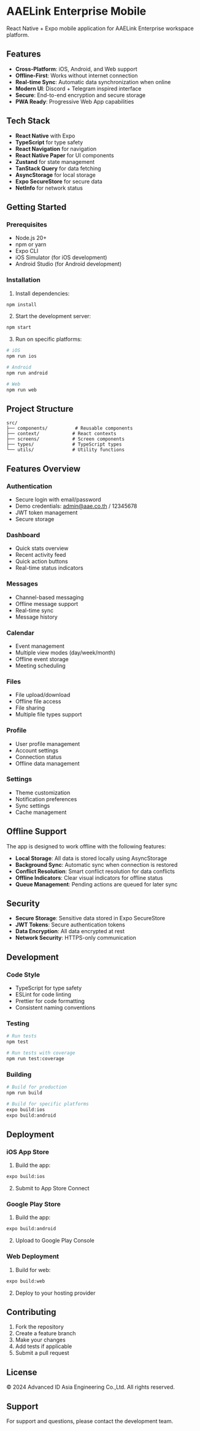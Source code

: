 # AAELink Enterprise Mobile

React Native + Expo mobile application for AAELink Enterprise workspace platform.

## Features

- **Cross-Platform**: iOS, Android, and Web support
- **Offline-First**: Works without internet connection
- **Real-time Sync**: Automatic data synchronization when online
- **Modern UI**: Discord + Telegram inspired interface
- **Secure**: End-to-end encryption and secure storage
- **PWA Ready**: Progressive Web App capabilities

## Tech Stack

- **React Native** with Expo
- **TypeScript** for type safety
- **React Navigation** for navigation
- **React Native Paper** for UI components
- **Zustand** for state management
- **TanStack Query** for data fetching
- **AsyncStorage** for local storage
- **Expo SecureStore** for secure data
- **NetInfo** for network status

## Getting Started

### Prerequisites

- Node.js 20+
- npm or yarn
- Expo CLI
- iOS Simulator (for iOS development)
- Android Studio (for Android development)

### Installation

1. Install dependencies:
```bash
npm install
```

2. Start the development server:
```bash
npm start
```

3. Run on specific platforms:
```bash
# iOS
npm run ios

# Android
npm run android

# Web
npm run web
```

## Project Structure

```
src/
├── components/          # Reusable components
├── context/            # React contexts
├── screens/            # Screen components
├── types/              # TypeScript types
└── utils/              # Utility functions
```

## Features Overview

### Authentication
- Secure login with email/password
- Demo credentials: admin@aae.co.th / 12345678
- JWT token management
- Secure storage

### Dashboard
- Quick stats overview
- Recent activity feed
- Quick action buttons
- Real-time status indicators

### Messages
- Channel-based messaging
- Offline message support
- Real-time sync
- Message history

### Calendar
- Event management
- Multiple view modes (day/week/month)
- Offline event storage
- Meeting scheduling

### Files
- File upload/download
- Offline file access
- File sharing
- Multiple file types support

### Profile
- User profile management
- Account settings
- Connection status
- Offline data management

### Settings
- Theme customization
- Notification preferences
- Sync settings
- Cache management

## Offline Support

The app is designed to work offline with the following features:

- **Local Storage**: All data is stored locally using AsyncStorage
- **Background Sync**: Automatic sync when connection is restored
- **Conflict Resolution**: Smart conflict resolution for data conflicts
- **Offline Indicators**: Clear visual indicators for offline status
- **Queue Management**: Pending actions are queued for later sync

## Security

- **Secure Storage**: Sensitive data stored in Expo SecureStore
- **JWT Tokens**: Secure authentication tokens
- **Data Encryption**: All data encrypted at rest
- **Network Security**: HTTPS-only communication

## Development

### Code Style

- TypeScript for type safety
- ESLint for code linting
- Prettier for code formatting
- Consistent naming conventions

### Testing

```bash
# Run tests
npm test

# Run tests with coverage
npm run test:coverage
```

### Building

```bash
# Build for production
npm run build

# Build for specific platforms
expo build:ios
expo build:android
```

## Deployment

### iOS App Store

1. Build the app:
```bash
expo build:ios
```

2. Submit to App Store Connect

### Google Play Store

1. Build the app:
```bash
expo build:android
```

2. Upload to Google Play Console

### Web Deployment

1. Build for web:
```bash
expo build:web
```

2. Deploy to your hosting provider

## Contributing

1. Fork the repository
2. Create a feature branch
3. Make your changes
4. Add tests if applicable
5. Submit a pull request

## License

© 2024 Advanced ID Asia Engineering Co.,Ltd. All rights reserved.

## Support

For support and questions, please contact the development team.
